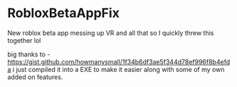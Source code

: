 # RobloxBetaAppFix
New roblox beta app messing up VR and all that so I quickly threw this together lol

big thanks to - https://gist.github.com/howmanysmall/1f34b6df3ae5f344d78ef996f8b4efda
i just compiled it into a EXE to make it easier along with some of my own added on features.
